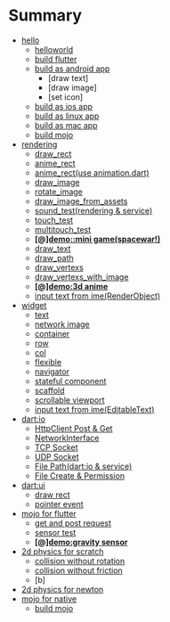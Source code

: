 # Summary
* [hello](doc/hello/README.md)
  * [helloworld](hello/doc/README.md)
  * [build flutter](build_flutter/README.md)
  * [build as android app](build_android/README.md)
    * [draw text]
    * [draw image]
    * [set icon]
  * [build as ios app](build_ios/README.md)
  * [build as linux app](build_linux/README.md)
  * [build as mac app](build_linux/README.md)
  * [build mojo](mojo_na_install/README.md)
* [rendering](doc/rendering/README.md)
  * [draw_rect](draw_rect/doc/README.md)
  * [anime_rect](anime_rect/doc/README.md)
  * [anime_rect(use animation.dart)](anime_rect_1/doc/README.md)
  * [draw_image](draw_image/doc/README.md)
  * [rotate_image](rotate_image/doc/README.md)
  * [draw_image_from_assets](draw_image_from_assets/doc/README.md)
  * [sound_test(rendering & service)](sound_test/doc/README.md)
  * [touch_test](touch_event/doc/README.md)
  * [multitouch_test](multitouch_event/doc/README.md)
  * [**[@]demo::mini game(spacewar!)**](spacewar/doc/README.md)
  * [draw_text](draw_text/doc/README.md)
  * [draw_path](draw_path/doc/README.md)
  * [draw_vertexs](draw_vertices/doc/README.md)
  * [draw_vertexs_with_image](draw_vertices_1/doc/README.md)
  * [**[@]demo:3d anime**](draw_vertices_demo/doc/README.md)
  * [input text from ime(RenderObject)](edit_text_1/doc/README.md)
* [widget](doc/widgets/README.md)
  * [text](widget_text/doc/README.md)
  * [network image](widget_networkimage/doc/README.md)
  * [container](widget_container/doc/README.md)
  * [row](widget_row/doc/README.md)
  * [col](widget_col/doc/README.md)
  * [flexible](widget_flexible/doc/README.md)
  * [navigator](widget_navigator/doc/README.md)
  * [stateful component](widget_stateful/doc/README.md)
  * [scaffold](widget_scaffold/doc/README.md)
  * [scrollable viewport](widget_scrollableviewport/doc/README.md)
  * [input text from ime(EditableText)](edit_text/doc/README.md)
* [dart:io](doc/dartio/README.md)
  * [HttpClient Post & Get](dartio_test/doc/README.md)
  * [NetworkInterface](dartio_networkinterface/doc/README.md)
  * [TCP Socket](dartio_tcp/doc/README.md)
  * [UDP Socket](dartio_udp/doc/README.md)
  * [File Path(dart:io & service)](dartio_service_path/doc/README.md)
  * [File Create & Permission](dartio_file/doc/README.md)
* [dart:ui](doc/dartui/README.md)
  * [draw rect](dartui_draw/doc/README.md)
  * [pointer event](dartui_event/doc/README.md)
* [mojo for flutter](doc/mojo/README.md)
  * [get and post request](mojo_urlRequest/doc/README.md)
  * [sensor test](mojo_sensor/doc/README.md)
  * [**[@]demo:gravity sensor**](mojo_sensor_demo/doc/README.md)
* [2d physics for scratch](doc/physics2d/README.md)
  * [collision without rotation](ph_2d_boun_no_rot/doc/README.md)
  * [collision without friction](ph_2d_boun_no_friction/doc/README.md)
  * [b]
* [2d physics for newton](doc/physics2d_newton/README.md)
* [mojo for native](doc/mojo_native/README.md)
  * [build mojo](mojo_na_install/README.md)


